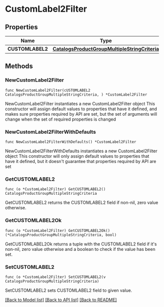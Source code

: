 # CustomLabel2Filter

## Properties

Name | Type | Description | Notes
------------ | ------------- | ------------- | -------------
**CUSTOMLABEL2** | [**CatalogsProductGroupMultipleStringCriteria**](CatalogsProductGroupMultipleStringCriteria.md) |  | 

## Methods

### NewCustomLabel2Filter

`func NewCustomLabel2Filter(cUSTOMLABEL2 CatalogsProductGroupMultipleStringCriteria, ) *CustomLabel2Filter`

NewCustomLabel2Filter instantiates a new CustomLabel2Filter object
This constructor will assign default values to properties that have it defined,
and makes sure properties required by API are set, but the set of arguments
will change when the set of required properties is changed

### NewCustomLabel2FilterWithDefaults

`func NewCustomLabel2FilterWithDefaults() *CustomLabel2Filter`

NewCustomLabel2FilterWithDefaults instantiates a new CustomLabel2Filter object
This constructor will only assign default values to properties that have it defined,
but it doesn't guarantee that properties required by API are set

### GetCUSTOMLABEL2

`func (o *CustomLabel2Filter) GetCUSTOMLABEL2() CatalogsProductGroupMultipleStringCriteria`

GetCUSTOMLABEL2 returns the CUSTOMLABEL2 field if non-nil, zero value otherwise.

### GetCUSTOMLABEL2Ok

`func (o *CustomLabel2Filter) GetCUSTOMLABEL2Ok() (*CatalogsProductGroupMultipleStringCriteria, bool)`

GetCUSTOMLABEL2Ok returns a tuple with the CUSTOMLABEL2 field if it's non-nil, zero value otherwise
and a boolean to check if the value has been set.

### SetCUSTOMLABEL2

`func (o *CustomLabel2Filter) SetCUSTOMLABEL2(v CatalogsProductGroupMultipleStringCriteria)`

SetCUSTOMLABEL2 sets CUSTOMLABEL2 field to given value.



[[Back to Model list]](../README.md#documentation-for-models) [[Back to API list]](../README.md#documentation-for-api-endpoints) [[Back to README]](../README.md)


